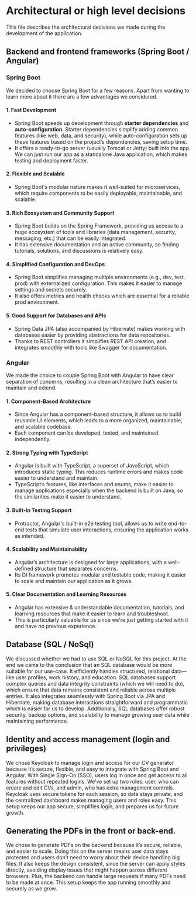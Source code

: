 
# Architectural or high level decisions
This file describes the architectural decisions we made during the development of the application.

## Backend and frontend frameworks (Spring Boot / Angular)
### Spring Boot
We decided to choose Spring Boot for a few reasons. Apart from wanting to learn more about it there are a few advantages
we considered. 
#### 1. **Fast Development**
- Spring Boot speeds up development through **starter dependencies** and **auto-configuration**. 
Starter dependencies simplify adding common features (like web, data, and security), while auto-configuration sets up these features based on the project’s dependencies, saving setup time.
- It offers a ready-to-go server (usually Tomcat or Jetty) built into the app. We can just run our app as a standalone Java application, 
which makes testing and deployment faster.

#### 2. **Flexible and Scalable**
- Spring Boot's modular nature makes it well-suited for microservices, which require components to be easily deployable, maintainable, and scalable.

#### 3. **Rich Ecosystem and Community Support**
- Spring Boot builds on the Spring Framework, providing us access to a huge ecosystem of tools and libraries (data management, security, messaging, etc.) that can be easily integrated.
- It has extensive documentation and an active community, so finding tutorials, solutions, and discussions is relatively easy.

#### 4. **Simplified Configuration and DevOps**
- Spring Boot simplifies managing multiple environments (e.g., dev, test, prod) with externalized configuration. This makes it easier to manage settings and secrets securely.
- It also offers metrics and health checks which are essential for a reliable prod environment.

#### 5. **Good Support for Databases and APIs**
- Spring Data JPA (also accompanied by Hibernate) makes working with databases easier by providing abstractions for data repositories.
- Thanks to REST controllers it simplifies REST API creation, and integrates smoothly with tools like Swagger for documentation.

### Angular
We made the choice to couple Spring Boot with Angular to have clear separation of concerns, resulting in a clean architecture that’s easier to maintain and extend.
#### 1. **Component-Based Architecture**
- Since Angular has a component-based structure, it allows us to build reusable UI elements, which leads to a more organized, maintainable, and scalable codebase.
- Each component can be developed, tested, and maintained independently.

#### 2. **Strong Typing with TypeScript**
- Angular is built with TypeScript, a superset of JavaScript, which introduces static typing. 
This reduces runtime errors and makes code easier to understand and maintain.
- TypeScript’s features, like interfaces and enums, make it easier to manage applications especially when the backend is built on Java, so the similarities make it easier to understand.

#### 3. **Built-In Testing Support**
- Protractor, Angular's built-in e2e testing tool, allows us to write end-to-end tests that simulate user interactions, ensuring the application works as intended.

#### 4. **Scalability and Maintainability**
- Angular’s architecture is designed for large applications, with a well-defined structure that separates concerns.
- Its DI framework promotes modular and testable code, making it easier to scale and maintain our application as it grows.

#### 5. **Clear Documentation and Learning Resources**
- Angular has extensive & understandable documentation, tutorials, and learning resources that make it easier to learn and troubleshoot.
- This is particularly valuable for us since we're just getting started with it and have no previous experience.


## Database (SQL / NoSql)
We discussed whether we had to use SQL or NoSQL for this project. At the end we came to the conclusion that an SQL database would be more 
suitable for our use-case. It efficiently handles structured, relational data—like user profiles, work history, and education. 
SQL databases support complex queries and data integrity constraints (which we will need to do), which ensure that data remains consistent and reliable across multiple entries.
It also integrates seamlessly with Spring Boot via JPA and Hibernate, making database interactions straightforward and programmatic which is easier for us to develop.
Additionally, SQL databases offer robust security, backup options, and scalability to manage growing user data while maintaining performance.

## Identity and access management (login and privileges)
We chose Keycloak to manage login and access for our CV generator because it’s secure, flexible, and easy to integrate with Spring Boot and Angular.
With Single Sign-On (SSO), users log in once and get access to all features without repeated logins. 
We’ve set up two roles: user, who can create and edit CVs, and admin, who has extra management controls. 
Keycloak uses secure tokens for each session, so data stays private, and the centralized dashboard makes managing users and roles easy. 
This setup keeps our app secure, simplifies login, and prepares us for future growth.

## Generating the PDFs in the front or back-end.
We chose to generate PDFs on the backend because it’s secure, reliable, and easier to scale.
Doing this on the server means user data stays protected and users don’t need to worry about their device handling big files. 
It also keeps the design consistent, since the server can apply styles directly, avoiding display issues that might happen across different browsers. 
Plus, the backend can handle large requests if many PDFs need to be made at once.
This setup keeps the app running smoothly and securely as we grow.
